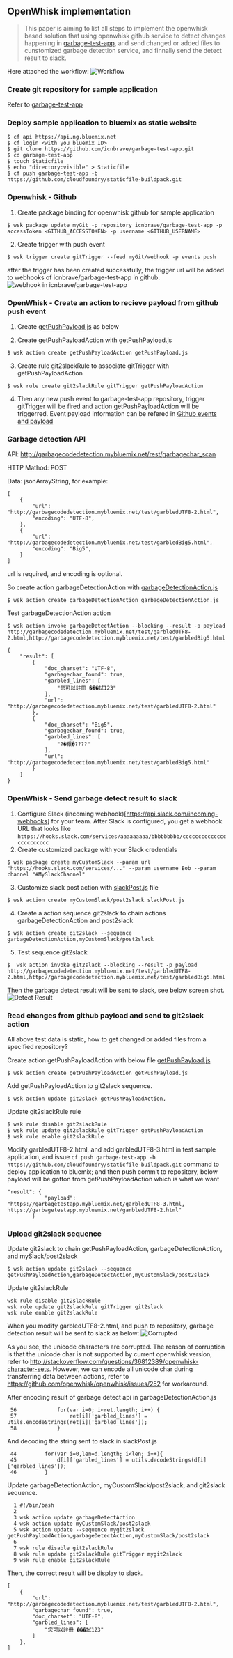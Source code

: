 ## OpenWhisk implementation
> This paper is aiming to list all steps to implement the openwhisk based solution that using openwhisk github service to detect changes happening in [garbage-test-app](https://github.com/icnbrave/garbage-test-app), and send changed or added files to cunstomized garbage detection service, and finnally send the detect result to slack. 

Here attached the workflow:
![Workflow](./img/workflow.png)

### Create git repository for sample application
Refer to [garbage-test-app](https://github.com/icnbrave/garbage-test-app)

### Deploy sample application to bluemix as static website
```
$ cf api https://api.ng.bluemix.net
$ cf login <with you bluemix ID>
$ git clone https://github.com/icnbrave/garbage-test-app.git
$ cd garbage-test-app
$ touch Staticfile
$ echo "directory:visible" > Staticfile
$ cf push garbage-test-app -b https://github.com/cloudfoundry/staticfile-buildpack.git
```
### Openwhisk - Github
  1. Create package binding for openwhisk github for sample application
  
  ```
  $ wsk package update myGit -p repository icnbrave/garbage-test-app -p accessToken <GITHUB_ACCESSTOKEN> -p username <GITHUB_USERNAME>
  ```
  2. Create trigger with push event
  
  ```
  $ wsk trigger create gitTrigger --feed myGit/webhook -p events push
  ```
  after the trigger has been created successfully, the trigger url will be added to webhooks of icnbrave/garbage-test-app in github. 
  ![webhook in icnbrave/garbage-test-app](./img/webhook.png)
  
### OpenWhisk - Create an action to recieve payload from github push event

  1.  Create [getPushPayload.js](./getPushPayload.js) as below

  2.  Create getPushPayloadAction with getPushPayload.js

  `$ wsk action create getPushPayloadAction getPushPayload.js`

  3.  Create rule git2slackRule to associate gitTrigger with getPushPayloadAction

  `$ wsk rule create git2slackRule gitTrigger getPushPayloadAction`

  4.  Then any new push event to garbage-test-app repository, trigger gitTrigger will be fired and action getPushPayloadAction will be triggerred.
  Event payload information can be refered in [Github events and payload](https://developer.github.com/v3/activity/events/types/)
  
### Garbage detection API

API: http://garbagecodedetection.mybluemix.net/rest/garbagechar_scan

HTTP Mathod: POST

Data: jsonArrayString, for example:

```
[
    {
        "url": "http://garbagecodedetection.mybluemix.net/test/garbledUTF8-2.html",
        "encoding": "UTF-8",
    },
    {
        "url": "http://garbagecodedetection.mybluemix.net/test/garbledBig5.html",
        "encoding": "Big5",
    }
]
```
url is required, and encoding is optional.

So create action garbageDetectionAction with [garbageDetectionAction.js](./garbageDetectionAction.js)

`$ wsk action create garbageDetectionAction garbageDetectionAction.js`

Test garbageDetectionAction action

```
$ wsk action invoke garbageDetectAction --blocking --result -p payload http://garbagecodedetection.mybluemix.net/test/garbledUTF8-2.html,http://garbagecodedetection.mybluemix.net/test/garbledBig5.html
```

```
{
    "result": [
        {
            "doc_charset": "UTF-8",
            "garbagechar_found": true,
            "garbled_lines": [
                "您可以註冊 ���試123"
            ],
            "url": "http://garbagecodedetection.mybluemix.net/test/garbledUTF8-2.html"
        },
        {
            "doc_charset": "Big5",
            "garbagechar_found": true,
            "garbled_lines": [
                "?�鞎�????"
            ],
            "url": "http://garbagecodedetection.mybluemix.net/test/garbledBig5.html"
        }
    ]
}
```

### OpenWhisk - Send garbage detect result to slack
1. Configure Slack (incoming webhook)[https://api.slack.com/incoming-webhooks] for your team. After Slack is configured, you get a webhook URL that looks like `https://hooks.slack.com/services/aaaaaaaaa/bbbbbbbbb/cccccccccccccccccccccccc` 
2. Create customized package with your Slack credentials
```
$ wsk package create myCustomSlack --param url "https://hooks.slack.com/services/..." --param username Bob --param channel "#MySlackChannel"
```
3. Customize slack post action with [slackPost.js](./slackPost.js) file
```
$ wsk action create myCustomSlack/post2slack slackPost.js
```
4. Create a action sequence git2slack to chain actions garbageDetectionAction and post2slack
```
$ wsk action create git2slack --sequence garbageDetectionAction,myCustomSlack/post2slack
```
5. Test sequence git2slack
```
$  wsk action invoke git2slack --blocking --result -p payload http://garbagecodedetection.mybluemix.net/test/garbledUTF8-2.html,http://garbagecodedetection.mybluemix.net/test/garbledBig5.html
```

Then the garbage detect result will be sent to slack, see below screen shot.
![Detect Result](./img/slack-corruption.png)

### Read changes from github payload and send to git2slack action

All above test data is static, how to get changed or added files from a specified repository?

Create action getPushPayloadAction with below file [getPushPayload.js](./getPushPayload.js)
```
$ wsk action create getPushPayloadAction getPushPayload.js
```

Add getPushPayloadAction to git2slack sequence.
```
$ wsk action update git2slack getPushPayloadAction,
```

Update git2slackRule rule
```
$ wsk rule disable git2slackRule
$ wsk rule update git2slackRule gitTrigger getPushPayloadAction
$ wsk rule enable git2slackRule
```

Modify garbledUTF8-2.html, and add garbledUTF8-3.html in test sample application, and issue `cf push garbage-test-app -b https://github.com/cloudfoundry/staticfile-buildpack.git` command to deploy application to bluemix; and then push commit to repository, below payload will be gotton from getPushPayloadAction which is what we want
```
"result": {
            "payload": "https://garbagetestapp.mybluemix.net/garbledUTF8-3.html, https://garbagetestapp.mybluemix.net/garbledUTF8-2.html"
        }
```

### Upload git2slack sequence

Update git2slack to chain getPushPayloadAction, garbageDetectionAction, and mySlack/post2slack

```
$ wsk action update git2slack --sequence getPushPayloadAction,garbageDetectAction,myCustomSlack/post2slack
```

Update git2slackRule 

```
wsk rule disable git2slackRule
wsk rule update git2slackRule gitTrigger git2slack
wsk rule enable git2slackRule
```

When you modify garbledUTF8-2.html, and push to repository, garbage detection result will be sent to slack as below:
![Corrupted](./img/slack-corruption-2.png)

As you see, the unicode characters are corrupted. The reason of corruption is that the unicode char is not supported by current openwhisk version, refer to http://stackoverflow.com/questions/36812389/openwhisk-character-sets. However, we can encode all unicode char during transferring data between actions, refer to https://github.com/openwhisk/openwhisk/issues/252 for workaround.

After encoding result of garbage detect api in garbageDetectionAction.js
```
 56             for(var i=0; i<ret.length; i++) {
 57                 ret[i]['garbled_lines'] = utils.encodeStrings(ret[i]['garbled_lines']);
 58             }
```
And decoding the string sent to slack in slackPost.js
```
 44         for(var i=0,len=d.length; i<len; i++){
 45             d[i]['garbled_lines'] = utils.decodeStrings(d[i]['garbled_lines']);
 46         }
```

Update garbageDetectionAction, myCustomSlack/post2slack, and git2slack sequence.
```
  1 #!/bin/bash
  2
  3 wsk action update garbageDetectAction
  4 wsk action update myCustomSlack/post2slack
  5 wsk action update --sequence mygit2slack getPushPayloadAction,garbageDetectAction,myCustomSlack/post2slack
  6
  7 wsk rule disable git2slackRule
  8 wsk rule update git2slackRule gitTrigger mygit2slack
  9 wsk rule enable git2slackRule
```
Then, the correct result will be display to slack.
```
[
    {
        "url": "http://garbagecodedetection.mybluemix.net/test/garbledUTF8-2.html",
        "garbagechar_found": true,
        "doc_charset": "UTF-8",
        "garbled_lines": [
            "您可以註冊 ���試123"
        ]
    },
]
```
